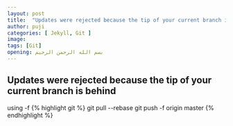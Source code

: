 ```yaml
---
layout: post
title:  "Updates were rejected because the tip of your current branch is behind"
author: puji
categories: [ Jekyll, Git ]
image: 
tags: [Git]
opening: بسم الله الرحمن الرحيم
---  
```

## Updates were rejected because the tip of your current branch is behind
using -f
{% highlight git %}
git pull --rebase
git push -f origin master
{% endhighlight %}
